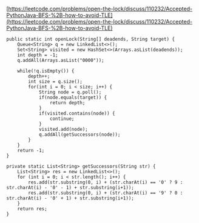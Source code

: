[https://leetcode.com/problems/open-the-lock/discuss/110232/Accepted-PythonJava-BFS-%2B-how-to-avoid-TLE](https://leetcode.com/problems/open-the-lock/discuss/110232/Accepted-PythonJava-BFS-%2B-how-to-avoid-TLE)
```
public static int openLock(String[] deadends, String target) {
    Queue<String> q = new LinkedList<>();
    Set<String> visited = new HashSet<>(Arrays.asList(deadends));
    int depth = -1;
    q.addAll(Arrays.asList("0000"));

    while(!q.isEmpty()) {
        depth++;
        int size = q.size();
        for(int i = 0; i < size; i++) {
            String node = q.poll();
            if(node.equals(target)) {
                return depth;
            }
            if(visited.contains(node)) {
                continue;
            }
            visited.add(node);
            q.addAll(getSuccessors(node));
        }
    }
    return -1;
}

private static List<String> getSuccessors(String str) {
    List<String> res = new LinkedList<>();
    for (int i = 0; i < str.length(); i++) {
        res.add(str.substring(0, i) + (str.charAt(i) == '0' ? 9 :  str.charAt(i) - '0' - 1) + str.substring(i+1));
        res.add(str.substring(0, i) + (str.charAt(i) == '9' ? 0 :  str.charAt(i) - '0' + 1) + str.substring(i+1));
    }
    return res;
}
```
